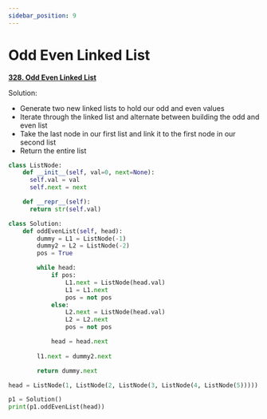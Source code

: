 ```yaml
---
sidebar_position: 9
---
```


# Odd Even Linked List

**[328. Odd Even Linked List](https://leetcode.com/problems/odd-even-linked-list/)**

Solution:
 - Generate two new linked lists to hold our odd and even values
 - Iterate through the linked list and alternate between building the odd and even list
 - Take the last node in our first list and link it to the first node in our second list
 - Return the entire list

```python title="Output: 1->3->5->2->4"
class ListNode:
    def __init__(self, val=0, next=None):
      self.val = val
      self.next = next

    def __repr__(self):
      return str(self.val)

class Solution:
    def oddEvenList(self, head):
        dummy = L1 = ListNode(-1)
        dummy2 = L2 = ListNode(-2)
        pos = True

        while head:
            if pos:
                L1.next = ListNode(head.val)
                L1 = L1.next
                pos = not pos
            else:
                L2.next = ListNode(head.val)
                L2 = L2.next
                pos = not pos

            head = head.next
        
        l1.next = dummy2.next

        return dummy.next

head = ListNode(1, ListNode(2, ListNode(3, ListNode(4, ListNode(5)))))

p1 = Solution()
print(p1.oddEvenList(head))
```
